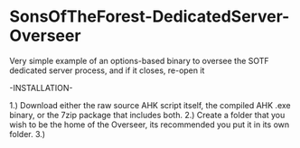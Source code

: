 # SonsOfTheForest-DedicatedServer-Overseer
Very simple example of an options-based binary to oversee the SOTF dedicated server process, and if it closes, re-open it

-INSTALLATION-

1.) Download either the raw source AHK script itself, the compiled AHK .exe binary, or the 7zip package that includes both.
2.) Create a folder that you wish to be the home of the Overseer, its recommended you put it in its own folder.
3.) 
